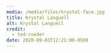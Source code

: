 ```yaml
---
media: /media/files/krystal-face.jpg
title: Krystal Languell
alt: Krystal Languell
credit:
  - ted-roeder
date: 2020-09-03T12:21:00-0500
---
```

